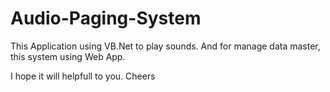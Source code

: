 # Audio-Paging-System

This Application using VB.Net to play sounds.
And for manage data master, this system using Web App.

I hope it will helpfull to you. Cheers 
